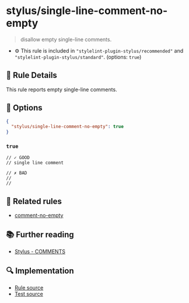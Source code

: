 # stylus/single-line-comment-no-empty

> disallow empty single-line comments.

- :gear: This rule is included in `"stylelint-plugin-stylus/recommended"` and `"stylelint-plugin-stylus/standard"`. (options: `true`)

## :book: Rule Details

This rule reports empty single-line comments.

## :wrench: Options

```json
{
  "stylus/single-line-comment-no-empty": true
}
```

### `true`

```styl
// ✓ GOOD
// single line comment

// ✗ BAD
//
//  
```

## :couple: Related rules

- [comment-no-empty]

## :books: Further reading

- [Stylus - COMMENTS]

[comment-no-empty]: https://stylelint.io/user-guide/rules/comment-no-empty
[Stylus - COMMENTS]: https://stylus-lang.com/docs/comments.html

## :mag: Implementation

- [Rule source](https://github.com/ota-meshi/stylelint-plugin-stylus/blob/master/lib/rules/single-line-comment-no-empty.js)
- [Test source](https://github.com/ota-meshi/stylelint-plugin-stylus/blob/master/tests/lib/rules/single-line-comment-no-empty.js)
